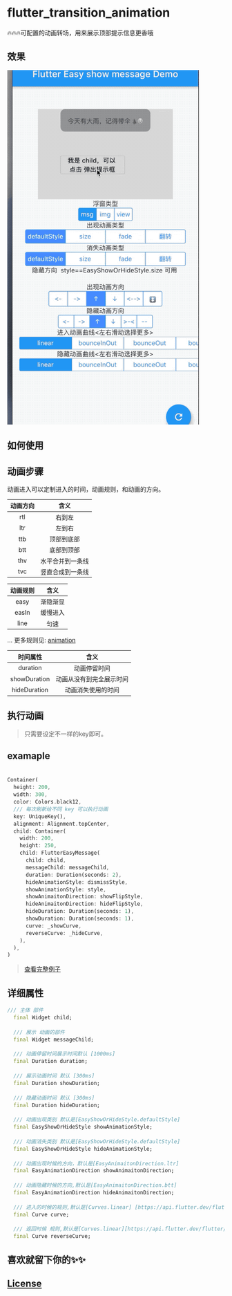 # flutter_transition_animation
🔥🔥🔥可配置的动画转场，用来展示顶部提示信息更香哦

## 效果
![](flutter_transform_msg.gif)

## 如何使用

## 动画步骤

动画进入可以定制进入的时间，动画规则，和动画的方向。

|动画方向|含义|
|:-:|:-:|
|rtl| 右到左|
|ltr|左到右|
|ttb| 顶部到底部|
|btt|底部到顶部|
|thv|水平合并到一条线|
|tvc|竖直合成到一条线|

|动画规则|含义|
|:-:|:-:|
|easy| 渐隐渐显|
|easIn| 缓慢进入|
|line|匀速|
...
更多规则见: [animation](https://api.flutter.dev/flutter/animation/Curves-class.html)

|时间属性|含义|
|:-:|:-:|
|duration| 动画停留时间|
|showDuration| 动画从没有到完全展示时间|
|hideDuration| 动画消失使用的时间|


## 执行动画


> 只需要设定不一样的key即可。


## examaple

```dart

Container(
  height: 200,
  width: 300,
  color: Colors.black12,
  /// 每次刷新给不同 key 可以执行动画
  key: UniqueKey(),
  alignment: Alignment.topCenter,
  child: Container(
    width: 200,
    height: 250,
    child: FlutterEasyMessage(
      child: child,
      messageChild: messageChild,
      duration: Duration(seconds: 2),
      hideAnimationStyle: dismissStyle,
      showAnimationStyle: style,
      showAnimaitonDirection: showFlipStyle,
      hideAnimaitonDirection: hideFlipStyle,
      hideDuration: Duration(seconds: 1),
      showDuration: Duration(seconds: 1),
      curve: _showCurve,
      reverseCurve: _hideCurve,
    ),
  ),
)
```

> [查看完整例子]( ./example)


## 详细属性

```dart
/// 主体 部件
  final Widget child;

  /// 展示 动画的部件
  final Widget messageChild;

  /// 动画停留时间展示时间默认 [1000ms]
  final Duration duration;

  /// 展示动画时间 默认 [300ms]
  final Duration showDuration;

  /// 隐藏动画时间 默认 [300ms]
  final Duration hideDuration;

  /// 动画出现类别 默认是[EasyShowOrHideStyle.defaultStyle]
  final EasyShowOrHideStyle showAnimationStyle;

  /// 动画消失类别 默认是[EasyShowOrHideStyle.defaultStyle]
  final EasyShowOrHideStyle hideAnimationStyle;

  /// 动画出现时候的方向，默认是[EasyAnimaitonDirection.ltr]
  final EasyAnimationDirection showAnimaitonDirection;

  /// 动画隐藏时候的方向,默认是[EasyAnimaitonDirection.btt]
  final EasyAnimationDirection hideAnimaitonDirection;

  /// 进入的时候的规则,默认是[Curves.linear] [https://api.flutter.dev/flutter/animation/Curves-class.html]
  final Curve curve;

  /// 返回时候 规则,默认是[Curves.linear][https://api.flutter.dev/flutter/animation/Curves-class.html]
  final Curve reverseCurve;
```


## 喜欢就留下你的✨✨

## [License](LICENSE)